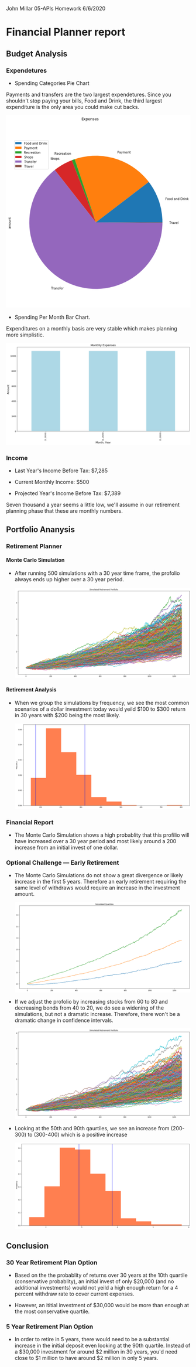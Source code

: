 John Millar
05-APIs Homework
6/6/2020


# Financial Planner report

## Budget Analysis

### Expendetures

* Spending Categories Pie Chart

Payments and transfers are the two largest expendetures. Since you shouldn't stop paying your bills, Food and Drink, the third largest expenditure is the only area you could make cut backs.

   ![Expenses per category](Images/spending_cat_pie_JM.png)

* Spending Per Month Bar Chart.

Expenditures on a monthly basis are very stable which makes planning more simplistic.

   ![Expenses per month](Images/spending_month_JM.png)

### Income

* Last Year's Income Before Tax: $7,285

* Current Monthly Income: $500

* Projected Year's Income Before Tax: $7,389

Seven thousand a year seems a little low, we'll assume in our retirement planning phase that these are monthly numbers.

## Portfolio Ananysis

###  Retirement Planner

#### Monte Carlo Simulation

* After running 500 simulations with a 30 year time frame, the profolio always ends up higher over a 30 year period.

   ![monte carlo](Images/monte_carlo_JM.png)
    

#### Retirement Analysis

* When we group the simulations by frequency, we see the most common scenarios of a dollar investment today would yeild $100 to $300 return in 30 years with $200 being the most likely.

   ![histogram](Images/ending_returns_distribution_30yr.png)


### Financial Report

* The Monte Carlo Simulation shows a high probablity that this profilio will have increased over a 30 year period and most likely around a 200 increase from an initial invest of one dollar.


### Optional Challenge — Early Retirement

* The Monte Carlo Simulations do not show a great divergence or likely increase in the first 5 years. Therefore an early retirement requiring the same level of withdraws would require an increase in the investment amount.

   ![quartiles](Images/quartiles_JM.png)

* If we adjust the profolio by increasing stocks from 60 to 80 and decreasing bonds from 40 to 20, we do see a widening of the simulations, but not a dramatic increase. Therefore, there won't be a dramatic change in confidence intervals.

   ![monte carlo](Images/monte_carlo_80-20_JM.png)

* Looking at the 50th and 90th qaurtiles, we see an increase from (200-300) to (300-400) which is a positive increase

   ![histogram](Images/ending_returns_distribution_5yr.png)
   
## Conclusion

### 30 Year Retirement Plan Option

* Based on the the probablity of returns over 30 years at the 10th quartile (conservative probablity), an initial invest of only $20,000 (and no additional investments) would not yeild a high enough return for a 4 percent withdraw rate to cover current expenses.

* However, an ititial investment of $30,000 would be more than enough at the most conservative quartile.

### 5 Year Retirement Plan Option

* In order to retire in 5 years, there would need to be a substantial increase in the initial deposit even looking at the 90th quartile. Instead of a $30,000 investment for around $2 million in 30 years, you'd need close to $1 million to have around $2 million in only 5 years.
